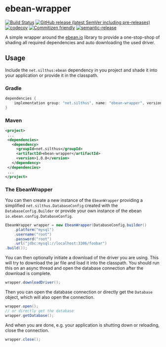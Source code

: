 # ebean-wrapper

[![Build Status](https://github.com/Silthus/ebean/workflows/Build/badge.svg)](../../actions?query=workflow%3ABuild)
[![GitHub release (latest SemVer including pre-releases)](https://img.shields.io/github/v/release/Silthus/ebean?include_prereleases&label=release)](../../releases)
[![codecov](https://codecov.io/gh/Silthus/spigot-plugin-template/branch/master/graph/badge.svg)](https://codecov.io/gh/Silthus/ebean)
[![Commitizen friendly](https://img.shields.io/badge/commitizen-friendly-brightgreen.svg)](http://commitizen.github.io/cz-cli/)
[![semantic-release](https://img.shields.io/badge/%20%20%F0%9F%93%A6%F0%9F%9A%80-semantic--release-e10079.svg)](https://github.com/semantic-release/semantic-release)

A simple wrapper around the [ebean.io](https://ebean.io) library to provide a one-stop-shop of shading all required dependencies and auto downloading the used driver.

## Usage

Include the `net.silthus:ebean` dependency in you project and shade it into your application or provide it in the classpath.

### Gradle

```groovy
dependencies {
    implementation group: "net.silthus", name: "ebean-wrapper", version: "1.0.0"
}
```

### Maven

 ```xml
<project>
  ...
  <dependencies>
    <dependency>
      <groupId>net.silthus</groupId>
      <artifactId>ebean-wrapper</artifactId>
      <version>1.0.0</version>
    </dependency>
  </dependencies>
  ...
</project>
```

### The EbeanWrapper

You can then create a new instance of the `EbeanWrapper` providing a simplified `net.silthus.DatabaseConfig` created with the `DatabaseConfig.Builder` or provide your own instance of the ebean `io.ebean.config.DatabaseConfig`.

```java
EbeanWrapper wrapper = new EbeanWrapper(DatabaseConfig.builder()
    .platform("mysql")
    .username("root")
    .password("root")
    .url("jdbc:mysql://localhost:3306/foobar")
.build());
```

You can then optionally initiate a download of the driver you are using. This will try to download the jar file and load it into the classpath.
You should run this on an async thread and open the database connection after the download is complete.

```java
wrapper.downloadDriver();
```

Then you can open the database connection or directly get the `Database` object, which will also open the connection.

```java
wrapper.open();
// or directly get the database
wrapper.getDatabase();
```

And when you are done, e.g. your application is shutting down or reloading, close the connection.

```java
wrapper.close();
```
